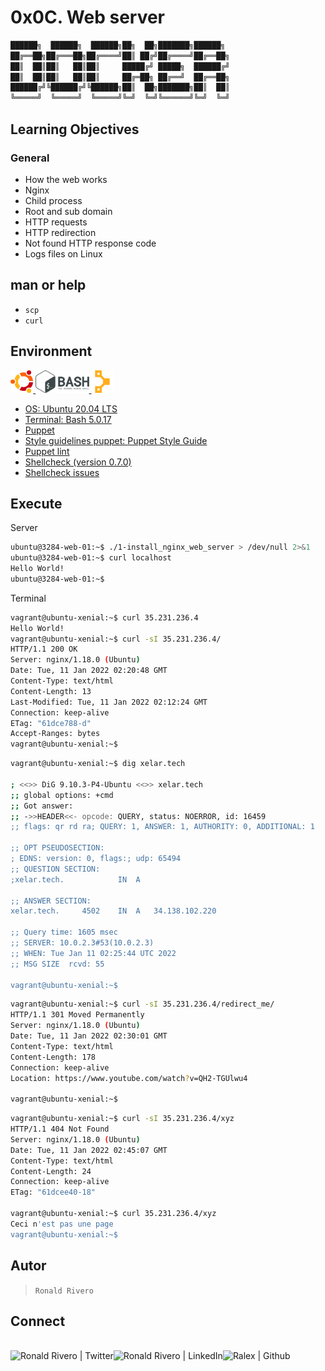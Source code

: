 # 0x0C. Web server

```bash
██████╗  ██████╗  ██████╗██╗  ██╗███████╗██████╗
██╔══██╗██╔═══██╗██╔════╝██║ ██╔╝██╔════╝██╔══██╗
██║  ██║██║   ██║██║     █████╔╝ █████╗  ██████╔╝
██║  ██║██║   ██║██║     ██╔═██╗ ██╔══╝  ██╔══██╗
██████╔╝╚██████╔╝╚██████╗██║  ██╗███████╗██║  ██║
╚═════╝  ╚═════╝  ╚═════╝╚═╝  ╚═╝╚══════╝╚═╝  ╚═╝
```

## Learning Objectives

### General

* How the web works
* Nginx
* Child process
* Root and sub domain
* HTTP requests
* HTTP redirection
* Not found HTTP response code
* Logs files on Linux

## man or help

* ```scp```
* ```curl```

## Environment

<div>
<!-- Ubuntu --> <a href="https://ubuntu.com/" target="_blank"><img height="36px" src="https://raw.githubusercontent.com/ralexrivero/xelar_theme_profile/main/icons/ubuntu-icon.svg" alt="Ubuntu"> </a> <!-- GNU Bash --> <a href="https://www.gnu.org/software/bash/" target="_blank"><img height="36px" src="https://raw.githubusercontent.com/ralexrivero/xelar_theme_profile/main/icons/gnu-bash-logo.svg" alt="GNU Bash">
<!-- Puppet --> <a href="https://puppet.com/" target="_blank"><img height="36px" src="https://raw.githubusercontent.com/ralexrivero/xelar_theme_profile/main/icons/puppet.svg" alt="Puppet configuration manager">
</div>

* OS: Ubuntu 20.04 LTS
* Terminal: Bash 5.0.17
* Puppet
* Style guidelines puppet: [Puppet Style Guide](https://docs.puppet.com/puppet/latest/style_guide.html)
* [Puppet lint](https://docs.puppet.com/puppet/latest/reference/puppet_lint.html)
* [Shellcheck (version 0.7.0)](https://github.com/koalaman/shellcheck#installing)
* [Shellcheck issues](https://github.com/koalaman/shellcheck/wiki/SC2034)

## Execute

Server

```bash
ubuntu@3284-web-01:~$ ./1-install_nginx_web_server > /dev/null 2>&1
ubuntu@3284-web-01:~$ curl localhost
Hello World!
ubuntu@3284-web-01:~$
```

Terminal

```bash
vagrant@ubuntu-xenial:~$ curl 35.231.236.4
Hello World!
vagrant@ubuntu-xenial:~$ curl -sI 35.231.236.4/
HTTP/1.1 200 OK
Server: nginx/1.18.0 (Ubuntu)
Date: Tue, 11 Jan 2022 02:20:48 GMT
Content-Type: text/html
Content-Length: 13
Last-Modified: Tue, 11 Jan 2022 02:12:24 GMT
Connection: keep-alive
ETag: "61dce788-d"
Accept-Ranges: bytes
vagrant@ubuntu-xenial:~$
```

```bash
vagrant@ubuntu-xenial:~$ dig xelar.tech

; <<>> DiG 9.10.3-P4-Ubuntu <<>> xelar.tech
;; global options: +cmd
;; Got answer:
;; ->>HEADER<<- opcode: QUERY, status: NOERROR, id: 16459
;; flags: qr rd ra; QUERY: 1, ANSWER: 1, AUTHORITY: 0, ADDITIONAL: 1

;; OPT PSEUDOSECTION:
; EDNS: version: 0, flags:; udp: 65494
;; QUESTION SECTION:
;xelar.tech.			IN	A

;; ANSWER SECTION:
xelar.tech.		4502	IN	A	34.138.102.220

;; Query time: 1605 msec
;; SERVER: 10.0.2.3#53(10.0.2.3)
;; WHEN: Tue Jan 11 02:25:44 UTC 2022
;; MSG SIZE  rcvd: 55

vagrant@ubuntu-xenial:~$
```

```bash
vagrant@ubuntu-xenial:~$ curl -sI 35.231.236.4/redirect_me/
HTTP/1.1 301 Moved Permanently
Server: nginx/1.18.0 (Ubuntu)
Date: Tue, 11 Jan 2022 02:30:01 GMT
Content-Type: text/html
Content-Length: 178
Connection: keep-alive
Location: https://www.youtube.com/watch?v=QH2-TGUlwu4

vagrant@ubuntu-xenial:~$
```

```bash
vagrant@ubuntu-xenial:~$ curl -sI 35.231.236.4/xyz
HTTP/1.1 404 Not Found
Server: nginx/1.18.0 (Ubuntu)
Date: Tue, 11 Jan 2022 02:45:07 GMT
Content-Type: text/html
Content-Length: 24
Connection: keep-alive
ETag: "61dcee40-18"

vagrant@ubuntu-xenial:~$ curl 35.231.236.4/xyz
Ceci n'est pas une page
vagrant@ubuntu-xenial:~$
```

## Autor

>```Ronald Rivero```

## Connect

<br>
<div>
<!-- Twitter -->
<a href="https://twitter.com/ralex_uy" target="_blank"> <img align="left" alt="Ronald Rivero | Twitter" src="https://img.shields.io/twitter/follow/ralex_uy?style=social"/> </a>
<!-- Linkedin -->
<a href="https://www.linkedin.com/in/ronald-rivero/" target="_blank"> <img align="left" alt="Ronald Rivero | LinkedIn" src="https://img.shields.io/badge/LinkedIn-Follow-blue?style=social&logo=linkedin"/> </a>
<!-- Github -->
<a href="https://github.com/ralexrivero/" target="_blank"> <img align="left" src="https://img.shields.io/github/followers/ralexrivero?style=social" alt="Ralex | Github"> </a>
</br>
</div>
